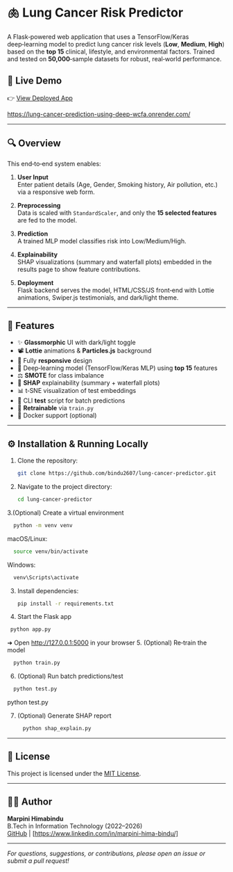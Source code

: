 # 🫁 Lung Cancer Risk Predictor

A Flask‑powered web application that uses a TensorFlow/Keras deep‑learning model to predict lung cancer risk levels (**Low**, **Medium**, **High**) based on the **top 15** clinical, lifestyle, and environmental factors. Trained and tested on **50,000**‑sample datasets for robust, real‑world performance.


## 🚀 Live Demo

👉 [View Deployed App](#)  

https://lung-cancer-prediction-using-deep-wcfa.onrender.com/

---

## 🔍 Overview

This end‑to‑end system enables:

1. **User Input**  
   Enter patient details (Age, Gender, Smoking history, Air pollution, etc.) via a responsive web form.

2. **Preprocessing**  
   Data is scaled with `StandardScaler`, and only the **15 selected features** are fed to the model.

3. **Prediction**  
   A trained MLP model classifies risk into Low/Medium/High.

4. **Explainability**  
   SHAP visualizations (summary and waterfall plots) embedded in the results page to show feature contributions.

5. **Deployment**  
   Flask backend serves the model, HTML/CSS/JS front‑end with Lottie animations, Swiper.js testimonials, and dark/light theme.



---

## 🎯 Features

- ✨ **Glassmorphic** UI with dark/light toggle  
- 📽️ **Lottie** animations & **Particles.js** background  
- 📱 Fully **responsive** design  
- 🧠 Deep‑learning model (TensorFlow/Keras MLP) using **top 15** features  
- ⚖️ **SMOTE** for class imbalance  
- 🔄 **SHAP** explainability (summary + waterfall plots)  
- 📊 t‑SNE visualization of test embeddings  
- 🧪 CLI **test** script for batch predictions  
- 🔧 **Retrainable** via `train.py`  
- 🐳 Docker support (optional)

---
## ⚙️ Installation & Running Locally

1. Clone the repository:
   ```bash
   git clone https://github.com/bindu2607/lung-cancer-predictor.git
   ```
2. Navigate to the project directory:
   ```bash
   cd lung-cancer-predictor
   ```
3.(Optional) Create a virtual environment
 ```bash
   python -m venv venv
   ```
 macOS/Linux:
 ```bash
   source venv/bin/activate
   ```
 Windows:
 ```bash
   venv\Scripts\activate
   ```
3. Install dependencies:
   ```bash
   pip install -r requirements.txt
   ```
 4. Start the Flask app
 ```bash
  python app.py
   ```
 ➜ Open http://127.0.0.1:5000 in your browser
 5. (Optional) Re‑train the model
 ```bash
   python train.py
   ```
 6. (Optional) Run batch predictions/test
 ```bash
   python test.py
   ```
python test.py

7. (Optional) Generate SHAP report
 ```bash
      python shap_explain.py
   ```
---

## 📄 License

This project is licensed under the [MIT License](LICENSE).

---

## 👩‍💻 Author

**Marpini Himabindu**  
B.Tech in Information Technology (2022–2026)  
[GitHub](https://github.com/bindu2607) | [https://www.linkedin.com/in/marpini-hima-bindu/]

---

*For questions, suggestions, or contributions, please open an issue or submit a pull request!*


